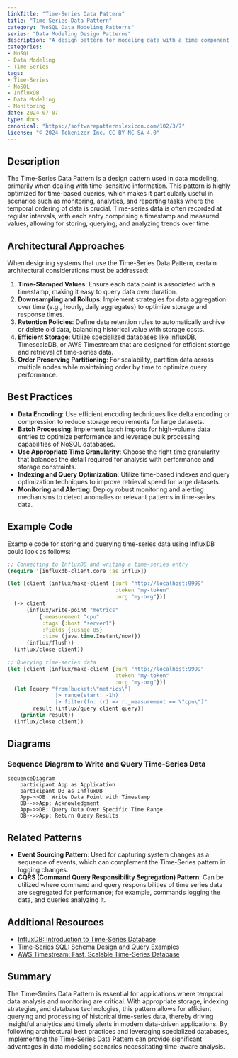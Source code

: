 ```yaml
---
linkTitle: "Time-Series Data Pattern"
title: "Time-Series Data Pattern"
category: "NoSQL Data Modeling Patterns"
series: "Data Modeling Design Patterns"
description: "A design pattern for modeling data with a time component, optimized for time-based queries, often seen in monitoring and analytics scenarios."
categories:
- NoSQL
- Data Modeling
- Time-Series
tags:
- Time-Series
- NoSQL
- InfluxDB
- Data Modeling
- Monitoring
date: 2024-07-07
type: docs
canonical: "https://softwarepatternslexicon.com/102/3/7"
license: "© 2024 Tokenizer Inc. CC BY-NC-SA 4.0"
---
```



## Description

The Time-Series Data Pattern is a design pattern used in data modeling, primarily when dealing with time-sensitive information. This pattern is highly optimized for time-based queries, which makes it particularly useful in scenarios such as monitoring, analytics, and reporting tasks where the temporal ordering of data is crucial. Time-series data is often recorded at regular intervals, with each entry comprising a timestamp and measured values, allowing for storing, querying, and analyzing trends over time.

## Architectural Approaches

When designing systems that use the Time-Series Data Pattern, certain architectural considerations must be addressed:
1. **Time-Stamped Values**: Ensure each data point is associated with a timestamp, making it easy to query data over duration.
2. **Downsampling and Rollups**: Implement strategies for data aggregation over time (e.g., hourly, daily aggregates) to optimize storage and response times.
3. **Retention Policies**: Define data retention rules to automatically archive or delete old data, balancing historical value with storage costs.
4. **Efficient Storage**: Utilize specialized databases like InfluxDB, TimescaleDB, or AWS Timestream that are designed for efficient storage and retrieval of time-series data.
5. **Order Preserving Partitioning**: For scalability, partition data across multiple nodes while maintaining order by time to optimize query performance.

## Best Practices

- **Data Encoding**: Use efficient encoding techniques like delta encoding or compression to reduce storage requirements for large datasets.
- **Batch Processing**: Implement batch imports for high-volume data entries to optimize performance and leverage bulk processing capabilities of NoSQL databases.
- **Use Appropriate Time Granularity**: Choose the right time granularity that balances the detail required for analysis with performance and storage constraints.
- **Indexing and Query Optimization**: Utilize time-based indexes and query optimization techniques to improve retrieval speed for large datasets.
- **Monitoring and Alerting**: Deploy robust monitoring and alerting mechanisms to detect anomalies or relevant patterns in time-series data.

## Example Code

Example code for storing and querying time-series data using InfluxDB could look as follows:

```clojure
;; Connecting to InfluxDB and writing a time-series entry
(require '[influxdb-client.core :as influx])

(let [client (influx/make-client {:url "http://localhost:9999" 
                                  :token "my-token" 
                                  :org "my-org"})]
  (-> client
      (influx/write-point "metrics" 
          {:measurement "cpu"
           :tags {:host "server1"}
           :fields {:usage 85}
           :time (java.time.Instant/now)})
      (influx/flush))
  (influx/close client))

;; Querying time-series data
(let [client (influx/make-client {:url "http://localhost:9999" 
                                  :token "my-token" 
                                  :org "my-org"})]
  (let [query "from(bucket:\"metrics\")
               |> range(start: -1h)
               |> filter(fn: (r) => r._measurement == \"cpu\")"
        result (influx/query client query)]
    (println result))
  (influx/close client))
```

## Diagrams

### Sequence Diagram to Write and Query Time-Series Data

```mermaid
sequenceDiagram
    participant App as Application
    participant DB as InfluxDB
    App->>DB: Write Data Point with Timestamp
    DB-->>App: Acknowledgment
    App->>DB: Query Data Over Specific Time Range
    DB-->>App: Return Query Results
```

## Related Patterns

- **Event Sourcing Pattern**: Used for capturing system changes as a sequence of events, which can complement the Time-Series pattern in logging changes.
- **CQRS (Command Query Responsibility Segregation) Pattern**: Can be utilized where command and query responsibilities of time series data are segregated for performance; for example, commands logging the data, and queries analyzing it.

## Additional Resources

- [InfluxDB: Introduction to Time-Series Database](https://www.influxdata.com/time-series-database/)
- [Time-Series SQL: Schema Design and Query Examples](https://docs.timescale.com/getting-started/creating-hypertables)
- [AWS Timestream: Fast, Scalable Time-Series Database](https://aws.amazon.com/timestream/)

## Summary

The Time-Series Data Pattern is essential for applications where temporal data analysis and monitoring are critical. With appropriate storage, indexing strategies, and database technologies, this pattern allows for efficient querying and processing of historical time-series data, thereby driving insightful analytics and timely alerts in modern data-driven applications. By following architectural best practices and leveraging specialized databases, implementing the Time-Series Data Pattern can provide significant advantages in data modeling scenarios necessitating time-aware analysis.
